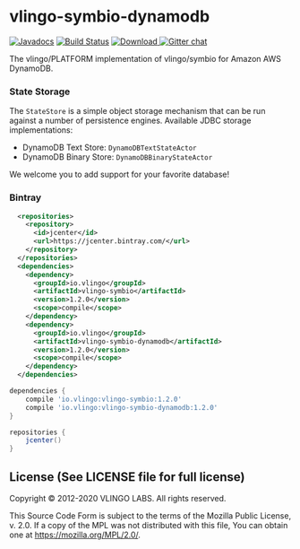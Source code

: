 # vlingo-symbio-dynamodb

[![Javadocs](http://javadoc.io/badge/io.vlingo/vlingo-symbio-dynamodb.svg?color=brightgreen)](http://javadoc.io/doc/io.vlingo/vlingo-symbio-dynamodb) [![Build Status](https://travis-ci.org/vlingo/vlingo-symbio-dynamodb.svg?branch=master)](https://travis-ci.org/vlingo/vlingo-symbio-dynamodb) [ ![Download](https://api.bintray.com/packages/vlingo/vlingo-platform-java/vlingo-symbio-dynamodb/images/download.svg) ](https://bintray.com/vlingo/vlingo-platform-java/vlingo-symbio-dynamodb/_latestVersion) [![Gitter chat](https://badges.gitter.im/gitterHQ/gitter.png)](https://gitter.im/vlingo-platform-java/symbio)

The vlingo/PLATFORM implementation of vlingo/symbio for Amazon AWS DynamoDB.

### State Storage
The `StateStore` is a simple object storage mechanism that can be run against a number of persistence engines.
Available JDBC storage implementations:

   - DynamoDB Text Store: `DynamoDBTextStateActor`
   - DynamoDB Binary Store: `DynamoDBBinaryStateActor`

We welcome you to add support for your favorite database!

### Bintray

```xml
  <repositories>
    <repository>
      <id>jcenter</id>
      <url>https://jcenter.bintray.com/</url>
    </repository>
  </repositories>
  <dependencies>
    <dependency>
      <groupId>io.vlingo</groupId>
      <artifactId>vlingo-symbio</artifactId>
      <version>1.2.0</version>
      <scope>compile</scope>
    </dependency>
    <dependency>
      <groupId>io.vlingo</groupId>
      <artifactId>vlingo-symbio-dynamodb</artifactId>
      <version>1.2.0</version>
      <scope>compile</scope>
    </dependency>
  </dependencies>
```

```gradle
dependencies {
    compile 'io.vlingo:vlingo-symbio:1.2.0'
    compile 'io.vlingo:vlingo-symbio-dynamodb:1.2.0'
}

repositories {
    jcenter()
}
```

License (See LICENSE file for full license)
-------------------------------------------
Copyright © 2012-2020 VLINGO LABS. All rights reserved.

This Source Code Form is subject to the terms of the
Mozilla Public License, v. 2.0. If a copy of the MPL
was not distributed with this file, You can obtain
one at https://mozilla.org/MPL/2.0/.
